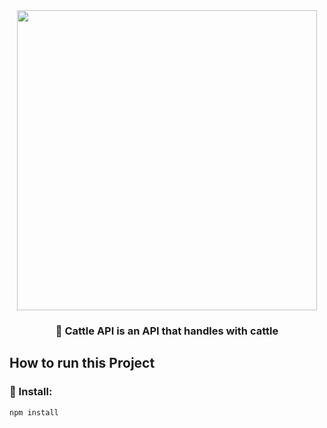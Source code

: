 <div align="center">
  <a href="#">
  <img width="480" src="https://cdn.pixabay.com/photo/2016/08/09/21/09/cow-1581761_960_720.png" />
  </a>
  <p><h3><strong>🥶 <strong>Cattle API</strong> is an API that handles with cattle</strong></h3></p>
</div>

## How to run this Project

### **🚀 Install:**

```bash
npm install
```
